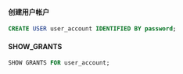 #### 创建用户帐户
```sql
CREATE USER user_account IDENTIFIED BY password;
```

#### SHOW_GRANTS
```sql
SHOW GRANTS FOR user_account;
```

